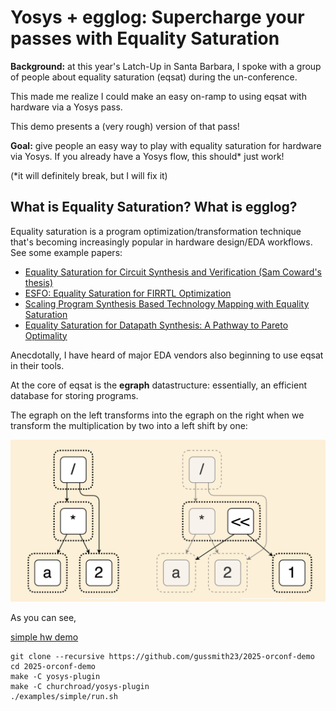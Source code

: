 # Yosys + egglog: Supercharge your passes with Equality Saturation

**Background:** at this year's Latch-Up in Santa Barbara, I spoke with a group of people about equality saturation (eqsat) during the un-conference.

This made me realize I could make an easy on-ramp to using eqsat with hardware via a Yosys pass.

This demo presents a (very rough) version of that pass!

**Goal:** give people an easy way to play with equality saturation for hardware via Yosys. If you already have a Yosys flow, this should* just work!

(*it will definitely break, but I will fix it)

## What is Equality Saturation? What is egglog?

Equality saturation is a program optimization/transformation technique that's becoming increasingly popular in hardware design/EDA workflows. See some example papers:

* [Equality Saturation for Circuit Synthesis and Verification (Sam Coward's thesis)](https://samuelcoward.co.uk/assets/pdf/Thesis_Imperial.pdf)
* [ESFO: Equality Saturation for FIRRTL Optimization](https://dl.acm.org/doi/abs/10.1145/3583781.3590239)
* [Scaling Program Synthesis Based Technology Mapping with Equality Saturation](https://arxiv.org/abs/2411.11036)
* [Equality Saturation for Datapath Synthesis: A Pathway to Pareto Optimality](https://ieeexplore.ieee.org/abstract/document/10247948)

Anecdotally, I have heard of major EDA vendors also beginning to use eqsat in their tools.

At the core of eqsat is the **egraph** datastructure: essentially, an efficient database for storing programs.

The egraph on the left transforms into the egraph on the right when we transform the multiplication by two into a left shift by one:

![egraph](assets/egraph.png)

As you can see, 





[](https://egraphs-good.github.io/egglog-demo/?example=eqsat-basic)


[simple hw demo](https://egraphs-good.github.io/egglog-demo/?program=XQAAgABxAgAAAAAAAAAUHMnnVi1HmurH0_ncX6dnJVwUBmLVa-mxsg6huddnznArUb1o0sC53b1M8A15UyGzSL6rtLOzi2TkaPRlDeewaJsKHTkwE0KsL1PBpLmgImPZ1LieLI3s---cOMBnsPxUTpks7pQdBKzZyBfSMd7wn8q4MUvTdOtaMXy093fkJeSjqUu6Ppp6XppXaoVOi-I-5IxQFSncPuT169-L2C_Eyl7wkFMMZDpyXBODWOZcbl8OrKkZf4nxJIZsxeeX0h-FS1yCN3TPXMzervx26BHb9CuNK2_iyBlVxYfX1IvD7JIvNy5BoYa1JMWcOyaSuKri8PLEkGyoA2-V1YQoWdv91ArDPkWHEwYsQXEHV4GJS1pPQxmnUdZXybAUCmTb-_smBq39SB9iwFPkiMeZLuy2Eg4hi__zoqva)

```
git clone --recursive https://github.com/gussmith23/2025-orconf-demo
cd 2025-orconf-demo
make -C yosys-plugin
make -C churchroad/yosys-plugin
./examples/simple/run.sh
```